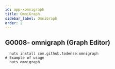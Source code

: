 ```yaml
---
id: app-xomnigraph
title: OmniGraph
sidebar_label: OmniGraph
order: 2
---
```



## G0008- omnigraph (Graph Editor)
```
  nuts install com.github.todense:omnigraph
# Example of usage
  nuts omnigraph
```
